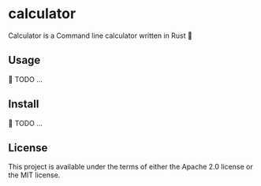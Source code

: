 # calculator

Calculator is a Command line calculator written in Rust 🦀

## Usage

📝 TODO ...

## Install

📝 TODO ...

## License

This project is available under the terms of either the Apache 2.0 license or the MIT license.
